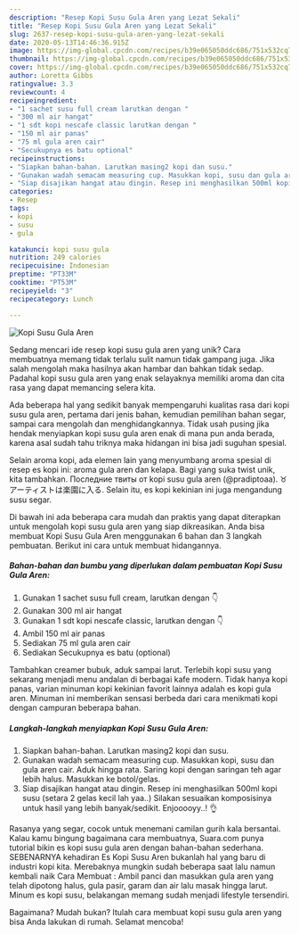 ```yaml
---
description: "Resep Kopi Susu Gula Aren yang Lezat Sekali"
title: "Resep Kopi Susu Gula Aren yang Lezat Sekali"
slug: 2637-resep-kopi-susu-gula-aren-yang-lezat-sekali
date: 2020-05-13T14:46:36.915Z
image: https://img-global.cpcdn.com/recipes/b39e065050ddc686/751x532cq70/kopi-susu-gula-aren-foto-resep-utama.jpg
thumbnail: https://img-global.cpcdn.com/recipes/b39e065050ddc686/751x532cq70/kopi-susu-gula-aren-foto-resep-utama.jpg
cover: https://img-global.cpcdn.com/recipes/b39e065050ddc686/751x532cq70/kopi-susu-gula-aren-foto-resep-utama.jpg
author: Loretta Gibbs
ratingvalue: 3.3
reviewcount: 4
recipeingredient:
- "1 sachet susu full cream larutkan dengan "
- "300 ml air hangat"
- "1 sdt kopi nescafe classic larutkan dengan "
- "150 ml air panas"
- "75 ml gula aren cair"
- "Secukupnya es batu optional"
recipeinstructions:
- "Siapkan bahan-bahan. Larutkan masing2 kopi dan susu."
- "Gunakan wadah semacam measuring cup. Masukkan kopi, susu dan gula aren cair. Aduk hingga rata. Saring kopi dengan saringan teh agar lebih halus. Masukkan ke botol/gelas."
- "Siap disajikan hangat atau dingin. Resep ini menghasilkan 500ml kopi susu (setara 2 gelas kecil lah yaa..) Silakan sesuaikan komposisinya untuk hasil yang lebih banyak/sedikit. Enjooooyy..! 👌"
categories:
- Resep
tags:
- kopi
- susu
- gula

katakunci: kopi susu gula 
nutrition: 249 calories
recipecuisine: Indonesian
preptime: "PT33M"
cooktime: "PT53M"
recipeyield: "3"
recipecategory: Lunch

---
```



![Kopi Susu Gula Aren](https://img-global.cpcdn.com/recipes/b39e065050ddc686/751x532cq70/kopi-susu-gula-aren-foto-resep-utama.jpg)

Sedang mencari ide resep kopi susu gula aren yang unik? Cara membuatnya memang tidak terlalu sulit namun tidak gampang juga. Jika salah mengolah maka hasilnya akan hambar dan bahkan tidak sedap. Padahal kopi susu gula aren yang enak selayaknya memiliki aroma dan cita rasa yang dapat memancing selera kita.

Ada beberapa hal yang sedikit banyak mempengaruhi kualitas rasa dari kopi susu gula aren, pertama dari jenis bahan, kemudian pemilihan bahan segar, sampai cara mengolah dan menghidangkannya. Tidak usah pusing jika hendak menyiapkan kopi susu gula aren enak di mana pun anda berada, karena asal sudah tahu triknya maka hidangan ini bisa jadi suguhan spesial.

Selain aroma kopi, ada elemen lain yang menyumbang aroma spesial di resep es kopi ini: aroma gula aren dan kelapa. Bagi yang suka twist unik, kita tambahkan. Последние твиты от kopi susu gula aren (@pradiptoaa). ♉ アーティストは楽園に入る. Selain itu, es kopi kekinian ini juga mengandung susu segar.


Di bawah ini ada beberapa cara mudah dan praktis yang dapat diterapkan untuk mengolah kopi susu gula aren yang siap dikreasikan. Anda bisa membuat Kopi Susu Gula Aren menggunakan 6 bahan dan 3 langkah pembuatan. Berikut ini cara untuk membuat hidangannya.

<!--inarticleads1-->

##### Bahan-bahan dan bumbu yang diperlukan dalam pembuatan Kopi Susu Gula Aren:

1. Gunakan 1 sachet susu full cream, larutkan dengan 👇
1. Gunakan 300 ml air hangat
1. Gunakan 1 sdt kopi nescafe classic, larutkan dengan 👇
1. Ambil 150 ml air panas
1. Sediakan 75 ml gula aren cair
1. Sediakan Secukupnya es batu (optional)


Tambahkan creamer bubuk, aduk sampai larut. Terlebih kopi susu yang sekarang menjadi menu andalan di berbagai kafe modern. Tidak hanya kopi panas, varian minuman kopi kekinian favorit lainnya adalah es kopi gula aren. Minuman ini memberikan sensasi berbeda dari cara menikmati kopi dengan campuran beberapa bahan. 

<!--inarticleads2-->

##### Langkah-langkah menyiapkan Kopi Susu Gula Aren:

1. Siapkan bahan-bahan. Larutkan masing2 kopi dan susu.
1. Gunakan wadah semacam measuring cup. Masukkan kopi, susu dan gula aren cair. Aduk hingga rata. Saring kopi dengan saringan teh agar lebih halus. Masukkan ke botol/gelas.
1. Siap disajikan hangat atau dingin. Resep ini menghasilkan 500ml kopi susu (setara 2 gelas kecil lah yaa..) Silakan sesuaikan komposisinya untuk hasil yang lebih banyak/sedikit. Enjooooyy..! 👌


Rasanya yang segar, cocok untuk menemani camilan gurih kala bersantai. Kalau kamu bingung bagaimana cara membuatnya, Suara.com punya tutorial bikin es kopi susu gula aren dengan bahan-bahan sederhana. SEBENARNYA kehadiran Es Kopi Susu Aren bukanlah hal yang baru di industri kopi kita. Merebaknya mungkin sudah beberapa saat lalu namun kembali naik Cara Membuat : Ambil panci dan masukkan gula aren yang telah dipotong halus, gula pasir, garam dan air lalu masak hingga larut. Minum es kopi susu, belakangan memang sudah menjadi lifestyle tersendiri. 

Bagaimana? Mudah bukan? Itulah cara membuat kopi susu gula aren yang bisa Anda lakukan di rumah. Selamat mencoba!
